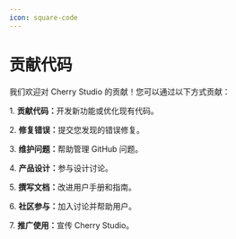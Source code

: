 ```yaml
---
icon: square-code
---
```


# 贡献代码

我们欢迎对 Cherry Studio 的贡献！您可以通过以下方式贡献：

1\. **贡献代码：**&#x5F00;发新功能或优化现有代码。

2\. **修复错误：**&#x63D0;交您发现的错误修复。

3\. **维护问题：**&#x5E2E;助管理 GitHub 问题。

4\. **产品设计：**&#x53C2;与设计讨论。

5\. **撰写文档：**&#x6539;进用户手册和指南。

6\. **社区参与：**&#x52A0;入讨论并帮助用户。

7\. **推广使用：**&#x5BA3;传 Cherry Studio。
